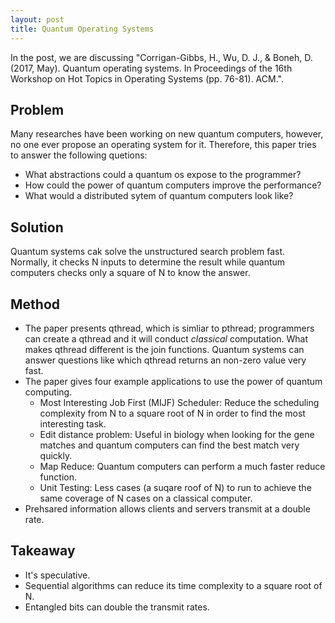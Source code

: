 ```yaml
---
layout: post
title: Quantum Operating Systems
---
```


In the post, we are discussing "Corrigan-Gibbs, H., Wu, D. J., & Boneh, D. (2017, May). Quantum operating systems. In Proceedings of the 16th Workshop on Hot Topics in Operating Systems (pp. 76-81). ACM.".

## Problem
Many researches have been working on new quantum computers, however, no one 
ever propose an operating system for it. Therefore, this paper tries to answer 
the following quetions:

- What abstractions could a quantum os expose to the programmer?
- How could the power of quantum computers improve the performance?
- What would a distributed sytem of quantum computers look like?

## Solution
Quantum systems cak solve the unstructured search problem fast. Normally, it checks
 N inputs to determine the result while quantum computers checks only a square of N 
 to know the answer.


## Method
- The paper presents qthread, which is simliar to pthread; programmers can create 
a qthread and it will conduct *classical* computation. What makes qthread different
 is the join functions. Quantum systems can answer questions like which qthread 
 returns an non-zero value very fast.
- The paper gives four example applications to use the power of quantum computing.
    - Most Interesting Job First (MIJF) Scheduler: Reduce the scheduling complexity from N to
    a square root of N in order to find the most interesting task.
    - Edit distance problem: Useful in biology when looking for the gene matches and quantum computers 
    can find the best match very quickly.
    - Map Reduce: Quantum computers can perform a much faster reduce function.
    - Unit Testing: Less cases (a suqare roof of N) to run to achieve the same coverage of N cases
    on a classical computer.
- Prehsared information allows clients and servers transmit at a double rate. 
## Takeaway
- It's speculative.
- Sequential algorithms can reduce its time complexity to a square root of N.
- Entangled bits can double the transmit rates.




